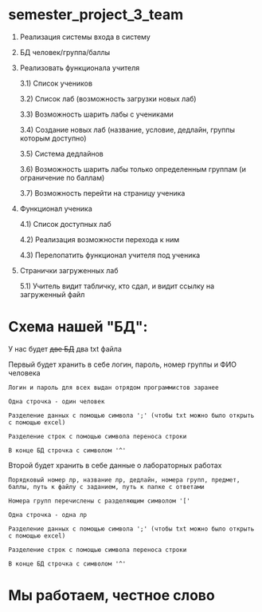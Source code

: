 # semester_project_3_team
1) Реализация системы входа в систему


2) БД человек/группа/баллы


3) Реализовать функционала учителя

	3.1) Список учеников
	
	3.2) Список лаб (возможность загрузки новых лаб)
	
	3.3) Возможность шарить лабы с учениками

	3.4) Создание новых лаб (название, условие, дедлайн, группы которым доступно)

	3.5) Система дедлайнов

	3.6) Возможность шарить лабы только определенным группам (и ограничение по баллам)

	3.7) Возможность перейти на страницу ученика


4) Функционал ученика

	4.1) Список доступных лаб

	4.2) Реализация возможности перехода к ним

	4.3) Перелопатить функционал учителя под ученика



5) Странички загруженных лаб
	
	5.1) Учитель видит табличку, кто сдал, и видит ссылку на загруженный файл



# Схема нашей "БД":

У нас будет ~~две БД~~ два txt файла

Первый будет хранить в себе логин, пароль, номер группы и ФИО человека

	Логин и пароль для всех выдан отрядом программистов заранее
	
	Одна строчка - один человек
 
	Разделение данных с помощью символа ';' (чтобы txt можно было открыть с помощью excel)
 
	Разделение строк с помощью символа переноса строки
 
	В конце БД строчка с символом '^'
 
 
Второй будет хранить в себе данные о лабораторных работах

	Порядковый номер лр, название лр, дедлайн, номера групп, предмет, баллы, путь к файлу с заданием, путь к папке с ответами
	
	Номера групп перечислены с разделяющим символом '['
 
	Одна строчка - одна лр
 
	Разделение данных с помощью символа ';' (чтобы txt можно было открыть с помощью excel)
 
	Разделение строк с помощью символа переноса строки
 
	В конце БД строчка с символом '^'
 

# Мы работаем, честное слово
